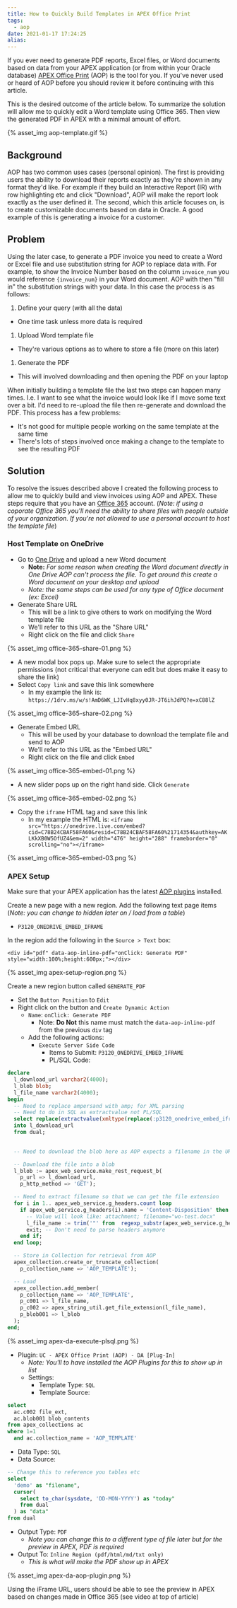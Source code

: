 ```yaml
---
title: How to Quickly Build Templates in APEX Office Print
tags:
  - aop
date: 2021-01-17 17:24:25
alias:
---
```



If you ever need to generate PDF reports, Excel files, or Word documents based on data from your APEX application (or from within your Oracle database) [APEX Office Print](https://www.apexofficeprint.com/) (AOP) is the tool for you. If you've never used or heard of AOP before you should review it before continuing with this article.

This is the desired outcome of the article below. To summarize the solution will allow me to quickly edit a Word template using Office 365. Then view the generated PDF in APEX with a minimal amount of effort.


{% asset_img aop-template.gif %}

## Background

AOP has two common uses cases (personal opinion). The first is providing users the ability to download their reports exactly as they're shown in any format they'd like. For example if they build an Interactive Report (IR) with row highlighting etc and click "Download", AOP will make the report look exactly as the user defined it. The second, which this article focuses on, is to create customizable documents based on data in Oracle. A good example of this is generating a invoice for a customer.


## Problem

Using the later case, to generate a PDF invoice you need to create a Word or Excel file and use substitution string for AOP to replace data with. For example, to show the Invoice Number based on the column `invoice_num` you would reference `{invoice_num}` in your Word document. AOP with then "fill in" the substitution strings with your data. In this case the process is as follows:

1. Define your query (with all the data)
  - One time task unless more data is required 
1. Upload Word template file
  - They're various options as to where to store a file (more on this later)
1. Generate the PDF
  - This will involved downloading and then opening the PDF on your laptop


When initially building a template file the last two steps can happen many times. I.e. I want to see what the invoice would look like if I move some text over a bit. I'd need to re-upload the file then re-generate and download the PDF. This process has a few problems:

- It's not good for multiple people working on the same template at the same time
- There's lots of steps involved once making a change to the template to see the resulting PDF

## Solution

To resolve the issues described above I created the following process to allow me to quickly build and view invoices using AOP and APEX. These steps require that you have an [Office 365](https://www.office.com) account. (*Note: if using a coporate Office 365 you'll need the ability to share files with people outside of your organization. If you're not allowed to use a personal account to host the template file*)

### Host Template on OneDrive

- Go to [One Drive](https://onedrive.live.com/) and upload a new Word document
  - **Note:** *For some reason when creating the Word document directly in One Drive AOP can't process the file. To get around this create a Word document on your desktop and upload*
  - *Note: the same steps can be used for any type of Office document (ex: Excel)*
- Generate Share URL
  - This will be a link to give others to work on modifying the Word template file
  - We'll refer to this URL as the "Share URL"
  - Right click on the file and click `Share`

{% asset_img office-365-share-01.png %}

  - A new modal box pops up. Make sure to select the appropriate permissions (not critical that everyone can edit but does make it easy to share the link)
  - Select `Copy link` and save this link somewhere
    - In my example the link is: `https://1drv.ms/w/s!AmD6WK_LJIvHq8xyy0JR-JT6ihJdPQ?e=xC88lZ`

{% asset_img office-365-share-02.png %}

- Generate Embed URL
  - This will be used by your database to download the template file and send to AOP
  - We'll refer to this URL as the "Embed URL"
  - Right click on the file and click `Embed`

{% asset_img office-365-embed-01.png %}

  - A new slider pops up on the right hand side. Click `Generate`

{% asset_img office-365-embed-02.png %}

  - Copy the `iframe` HTML tag and save this link
    - In my example the HTML is: `<iframe src="https://onedrive.live.com/embed?cid=C78B24CBAF58FA60&resid=C78B24CBAF58FA60%21714354&authkey=AKLKkXB0W5OfUZ4&em=2" width="476" height="288" frameborder="0" scrolling="no"></iframe>`

{% asset_img office-365-embed-03.png %}



### APEX Setup

Make sure that your APEX application has the latest [AOP plugins](http://www.apexofficeprint.com/docs/#apex-plug-in) installed. 

Create a new page with a new region. Add the following text page items (*Note: you can change to hidden later on / load from a table*)

- `P3120_ONEDRIVE_EMBED_IFRAME`

In the region add the following in the `Source > Text` box:

`<div id="pdf" data-aop-inline-pdf="onClick: Generate PDF" style="width:100%;height:600px;"></div>`

{% asset_img apex-setup-region.png %}


Create a new region button called `GENERATE_PDF`
- Set the `Button Position` to `Edit`
- Right click on the button and `Create Dynamic Action`
  - `Name`: `onClick: Generate PDF`
    - Note: **Do Not** this name must match the `data-aop-inline-pdf` from the previous `div` tag
  - Add the following actions:
    - `Execute Server Side Code`
      - Items to Submit: `P3120_ONEDRIVE_EMBED_IFRAME`
      - PL/SQL Code:

```sql
declare
  l_download_url varchar2(4000);
  l_blob blob;
  l_file_name varchar2(4000);
begin
  -- Need to replace ampersand with amp; for XML parsing
  -- Need to do in SQL as extractvalue not PL/SQL
  select replace(extractvalue(xmltype(replace(:p3120_onedrive_embed_iframe, chr(38), chr(38) || 'amp;')), '/iframe/@src'), 'embed', 'download')
  into l_download_url
  from dual;
  

  -- Need to download the blob here as AOP expects a filename in the URL. The Office downloads don't have that.

  -- Download the file into a blob
  l_blob := apex_web_service.make_rest_request_b(
    p_url => l_download_url,
    p_http_method => 'GET');

  -- Need to extract filename so that we can get the file extension
  for i in 1.. apex_web_service.g_headers.count loop
    if apex_web_service.g_headers(i).name = 'Content-Disposition' then
      -- Value will look like: attachment; filename="wo-test.docx"
      l_file_name := trim('"' from  regexp_substr(apex_web_service.g_headers(i).value, '".*"'));
      exit; -- Don't need to parse headers anymore
    end if;
  end loop;

  -- Store in Collection for retrieval from AOP
  apex_collection.create_or_truncate_collection(
    p_collection_name => 'AOP_TEMPLATE');

  -- Load
  apex_collection.add_member(
    p_collection_name => 'AOP_TEMPLATE',
    p_c001 => l_file_name,
    p_c002 => apex_string_util.get_file_extension(l_file_name),
    p_blob001 => l_blob
  );
end;
```

{% asset_img apex-da-execute-plsql.png %}


- Plugin: `UC - APEX Office Print (AOP) - DA [Plug-In]`
  - *Note: You'll to have installed the AOP Plugins for this to show up in list*
  - Settings:
    - Template Type: `SQL`
    - Template Source:

```sql
select
  ac.c002 file_ext,
  ac.blob001 blob_contents
from apex_collections ac
where 1=1
  and ac.collection_name = 'AOP_TEMPLATE'
```
  - Data Type: `SQL`
  - Data Source:

```sql
-- Change this to reference you tables etc
select
  'demo' as "filename",
  cursor(
    select to_char(sysdate, 'DD-MON-YYYY') as "today"
    from dual
  ) as "data"
from dual
```

  - Output Type: `PDF`
    - *Note you can change this to a different type of file later but for the preview in APEX, PDF is required*
  - Output To: `Inline Region (pdf/html/md/txt only)`
    - *This is what will make the PDF show up in APEX*

{% asset_img apex-da-aop-plugin.png %}


Using the iFrame URL, users should be able to see the preview in APEX based on changes made in Office 365 (see video at top of article)